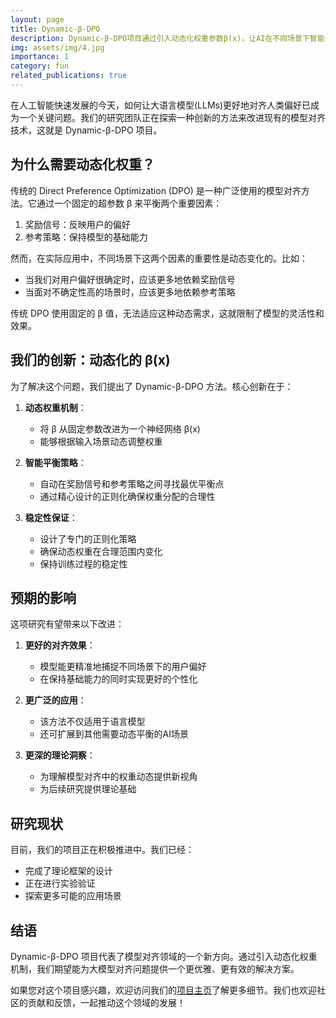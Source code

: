 ```yaml
---
layout: page
title: Dynamic-β-DPO
description: Dynamic-β-DPO项目通过引入动态化权重参数β(x)，让AI在不同场景下智能调整对用户偏好的响应。我们的创新在于使用神经网络动态调节权重，提升模型的灵活性和适应性，使AI更精准地对齐用户需求。这一技术突破为AI的个性化和智能化开辟了新路径。
img: assets/img/4.jpg
importance: 1
category: fun
related_publications: true
---
```




在人工智能快速发展的今天，如何让大语言模型(LLMs)更好地对齐人类偏好已成为一个关键问题。我们的研究团队正在探索一种创新的方法来改进现有的模型对齐技术，这就是 Dynamic-β-DPO 项目。

## 为什么需要动态化权重？

传统的 Direct Preference Optimization (DPO) 是一种广泛使用的模型对齐方法。它通过一个固定的超参数 β 来平衡两个重要因素：
1. 奖励信号：反映用户的偏好
2. 参考策略：保持模型的基础能力

然而，在实际应用中，不同场景下这两个因素的重要性是动态变化的。比如：
- 当我们对用户偏好很确定时，应该更多地依赖奖励信号
- 当面对不确定性高的场景时，应该更多地依赖参考策略

传统 DPO 使用固定的 β 值，无法适应这种动态需求，这就限制了模型的灵活性和效果。

## 我们的创新：动态化的 β(x)

为了解决这个问题，我们提出了 Dynamic-β-DPO 方法。核心创新在于：

1. **动态权重机制**：
   - 将 β 从固定参数改进为一个神经网络 β(x)
   - 能够根据输入场景动态调整权重
   
2. **智能平衡策略**：
   - 自动在奖励信号和参考策略之间寻找最优平衡点
   - 通过精心设计的正则化确保权重分配的合理性

3. **稳定性保证**：
   - 设计了专门的正则化策略
   - 确保动态权重在合理范围内变化
   - 保持训练过程的稳定性

## 预期的影响

这项研究有望带来以下改进：

1. **更好的对齐效果**：
   - 模型能更精准地捕捉不同场景下的用户偏好
   - 在保持基础能力的同时实现更好的个性化

2. **更广泛的应用**：
   - 该方法不仅适用于语言模型
   - 还可扩展到其他需要动态平衡的AI场景

3. **更深的理论洞察**：
   - 为理解模型对齐中的权重动态提供新视角
   - 为后续研究提供理论基础

## 研究现状

目前，我们的项目正在积极推进中。我们已经：
- 完成了理论框架的设计
- 正在进行实验验证
- 探索更多可能的应用场景

## 结语

Dynamic-β-DPO 项目代表了模型对齐领域的一个新方向。通过引入动态化权重机制，我们期望能为大模型对齐问题提供一个更优雅、更有效的解决方案。

如果您对这个项目感兴趣，欢迎访问我们的[项目主页](https://github.com/junkangwu/beta-DPO)了解更多细节。我们也欢迎社区的贡献和反馈，一起推动这个领域的发展！

